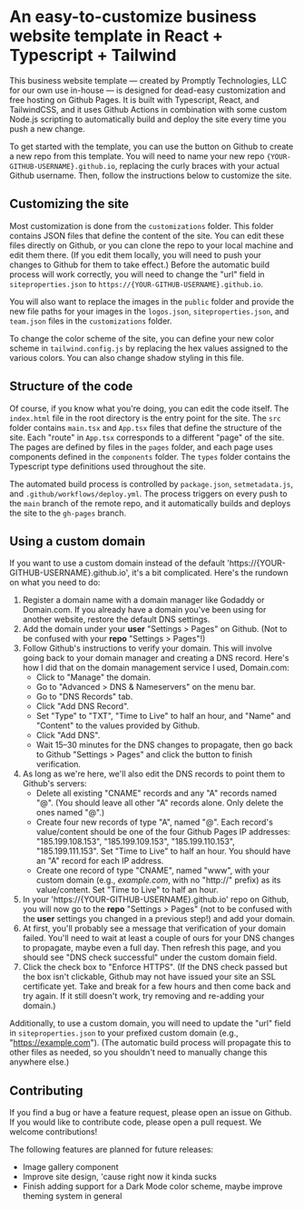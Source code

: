# An easy-to-customize business website template in React + Typescript + Tailwind

This business website template — created by Promptly Technologies, LLC for our own use in-house — is designed for dead-easy customization and free hosting on Github Pages. It is built with Typescript, React, and TailwindCSS, and it uses Github Actions in combination with some custom Node.js scripting to automatically build and deploy the site every time you push a new change.

To get started with the template, you can use the button on Github to create a new repo from this template. You will need to name your new repo `{YOUR-GITHUB-USERNAME}.github.io`, replacing the curly braces with your actual Github username. Then, follow the instructions below to customize the site.

## Customizing the site

Most customization is done from the `customizations` folder. This folder contains JSON files that define the content of the site. You can edit these files directly on Github, or you can clone the repo to your local machine and edit them there. (If you edit them locally, you will need to push your changes to Github for them to take effect.) Before the automatic build process will work correctly, you will need to change the "url" field in `siteproperties.json` to `https://{YOUR-GITHUB-USERNAME}.github.io`.

You will also want to replace the images in the `public` folder and provide the new file paths for your images in the `logos.json`, `siteproperties.json`, and `team.json` files in the `customizations` folder.

To change the color scheme of the site, you can define your new color scheme in `tailwind.config.js` by replacing the hex values assigned to the various colors. You can also change shadow styling in this file.

## Structure of the code

Of course, if you know what you're doing, you can edit the code itself. The `index.html` file in the root directory is the entry point for the site. The `src` folder contains `main.tsx` and `App.tsx` files that define the structure of the site. Each "route" in `App.tsx` corresponds to a different "page" of the site. The pages are defined by files in the `pages` folder, and each page uses components defined in the `components` folder. The `types` folder contains the Typescript type definitions used throughout the site. 

The automated build process is controlled by `package.json`, `setmetadata.js`, and `.github/workflows/deploy.yml`. The process triggers on every push to the `main` branch of the remote repo, and it automatically builds and deploys the site to the `gh-pages` branch.

## Using a custom domain

If you want to use a custom domain instead of the default 'https://{YOUR-GITHUB-USERNAME}.github.io', it's a bit complicated. Here's the rundown on what you need to do:

1. Register a domain name with a domain manager like Godaddy or Domain.com. If you already have a domain you've been using for another website, restore the default DNS settings.
2. Add the domain under your **user** "Settings > Pages" on Github. (Not to be confused with your **repo** "Settings > Pages"!)
3. Follow Github's instructions to verify your domain. This will involve going back to your domain manager and creating a DNS record. Here's how I did that on the domain management service I used, Domain.com:
   - Click to "Manage" the domain.
   - Go to "Advanced > DNS & Nameservers" on the menu bar.
   - Go to "DNS Records" tab.
   - Click "Add DNS Record".
   - Set "Type" to "TXT", "Time to Live" to half an hour, and "Name" and "Content" to the values provided by Github.
   - Click "Add DNS".
   - Wait 15–30 minutes for the DNS changes to propagate, then go back to Github "Settings > Pages" and click the button to finish verification.
4. As long as we're here, we'll also edit the DNS records to point them to Github's servers:
   - Delete all existing "CNAME" records and any "A" records named "@". (You should leave all other "A" records alone. Only delete the ones named "@".)
   - Create four new records of type "A", named "@". Each record's value/content should be one of the four Github Pages IP addresses: "185.199.108.153", "185.199.109.153", "185.199.110.153", "185.199.111.153". Set "Time to Live" to half an hour. You should have an "A" record for each IP address.
   - Create one record of type "CNAME", named "www", with your custom domain (e.g., *example.com*, with no "http://" prefix) as its value/content. Set "Time to Live" to half an hour.
5. In your 'https://{YOUR-GITHUB-USERNAME}.github.io' repo on Github, you will now go to the **repo** "Settings > Pages" (not to be confused with the **user** settings you changed in a previous step!) and add your domain.
6. At first, you'll probably see a message that verification of your domain failed. You'll need to wait at least a couple of ours for your DNS changes to propagate, maybe even a full day. Then refresh this page, and you should see "DNS check successful" under the custom domain field.
7. Click the check box to "Enforce HTTPS". (If the DNS check passed but the box isn't clickable,  Github may not have issued your site an SSL certificate yet. Take and break for a few hours and then come back and try again. If it still doesn't work, try removing and re-adding your domain.)

Additionally, to use a custom domain, you will need to update the "url" field in `siteproperties.json` to your prefixed custom domain (e.g., "https://example.com"). (The automatic build process will propagate this to other files as needed, so you shouldn't need to manually change this anywhere else.)

## Contributing

If you find a bug or have a feature request, please open an issue on Github. If you would like to contribute code, please open a pull request. We welcome contributions!

The following features are planned for future releases:

- Image gallery component
- Improve site design, 'cause right now it kinda sucks
- Finish adding support for a Dark Mode color scheme, maybe improve theming system in general